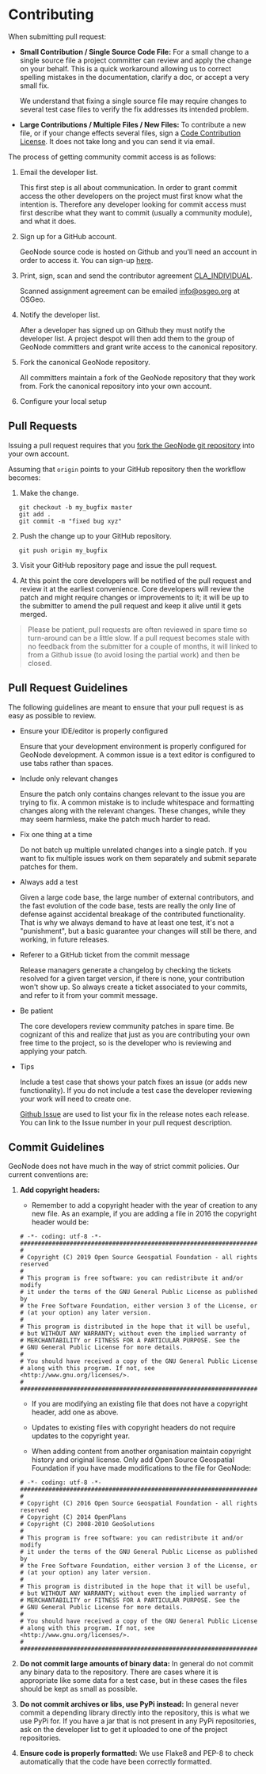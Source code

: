 # Contributing

When submitting pull request:

* **Small Contribution / Single Source Code File:** For a small change to a single source file a project committer can review and apply the change on your behalf. This is a quick workaround allowing us to correct spelling mistakes in the documentation, clarify a doc, or accept a very small fix.

  We understand that fixing a single source file may require changes to several test case files to verify the fix addresses its intended problem.

* **Large Contributions / Multiple Files / New Files:** To contribute a new file, or if your change effects several files, sign a [Code Contribution License](https://raw.githubusercontent.com/GeoNode/geonode/master/CLA_INDIVIDUAL.md). It does not take long and you can send it via email.

The process of getting community commit access is as follows:

1. Email the developer list.

   This first step is all about communication. In order to grant commit access the other developers on the project must first know what the intention is. Therefore any developer looking for commit access must first describe what they want to commit (usually a community module), and what it does.

2. Sign up for a GitHub account.

   GeoNode source code is hosted on Github and you’ll need an account in order to access it. You can sign-up [here](https://github.com/signup/).

3. Print, sign, scan and send the contributor agreement
[CLA_INDIVIDUAL](https://raw.githubusercontent.com/GeoNode/geonode/master/CLA_INDIVIDUAL.md).

   Scanned assignment agreement can be emailed info@osgeo.org at OSGeo.

4. Notify the developer list.

   After a developer has signed up on Github they must notify the developer list. A project despot will then add them to the group of GeoNode committers and grant write access to the canonical repository.

5. Fork the canonical GeoNode repository.

   All committers maintain a fork of the GeoNode repository that they work from. Fork the canonical repository into your own account.

6. Configure your local setup

## Pull Requests

Issuing a pull request requires that you [fork the GeoNode git repository](https://github.com/GeoNode/geonode) into
your own account.

Assuming that `origin` points to your GitHub repository then the workflow becomes:

1. Make the change.

```
   git checkout -b my_bugfix master
   git add .
   git commit -m "fixed bug xyz"
```
2. Push the change up to your GitHub repository.
```
   git push origin my_bugfix
```
3. Visit your GitHub repository page and issue the pull request.

4. At this point the core developers will be notified of the pull request and review it at the earliest convenience. Core developers will review the patch and might require changes or improvements to it; it will be up to the submitter to amend the pull request and keep it alive until it gets merged.

> Please be patient, pull requests are often reviewed in spare time so turn-around can be a little slow. If a pull request becomes stale with no feedback from the submitter for a couple of months, it will linked to from a Github issue (to avoid losing the partial work) and then be closed.

## Pull Request Guidelines

The following guidelines are meant to ensure that your pull request is as easy as possible to  review.

* Ensure your IDE/editor is properly configured

  Ensure that your development environment is properly configured for GeoNode development. A common issue is a text editor is configured to use tabs rather than spaces.

* Include only relevant changes

  Ensure the patch only contains changes relevant to the issue you are trying to fix. A common mistake is to include whitespace and formatting changes along with the relevant changes. These changes, while they may seem harmless, make the patch much harder to read.

* Fix one thing at a time

  Do not batch up multiple unrelated changes into a single patch. If you want to fix multiple issues work on them separately and submit separate patches for them.

* Always add a test

  Given a large code base, the large number of external contributors, and the fast evolution of the code base, tests are really the only line of defense against accidental breakage of the contributed functionality. That is why we always demand to have at least one test, it's not a "punishment", but a basic guarantee your changes will still be there, and working, in future releases.

* Referer to a GitHub ticket from the commit message

  Release managers generate a changelog by checking the tickets resolved for a given target version, if there is none, your contribution won't show up. So always create a ticket associated to your commits, and refer to it from your commit message.

* Be patient

  The core developers review community patches in spare time. Be cognizant of this and realize that just as you are contributing your own free time to the project, so is the developer who is reviewing and applying your patch.

* Tips

  Include a test case that shows your patch fixes an issue (or adds new functionality). If you do not include a test case the developer reviewing your work will need to create one.

  [Github Issue](https://github.com/GeoNode/geonode/issues) are used to list your fix in the release notes each release. You can link to the Issue number in your pull request description.

## Commit Guidelines

GeoNode does not have much in the way of strict commit policies. Our current conventions are:

1. **Add copyright headers:**
   * Remember to add a copyright header with the year of creation to any new file. As an example, if you are adding a file in 2016 the copyright header would be:

   ```
   # -*- coding: utf-8 -*-
   #########################################################################
   #
   # Copyright (C) 2019 Open Source Geospatial Foundation - all rights reserved
   #
   # This program is free software: you can redistribute it and/or modify
   # it under the terms of the GNU General Public License as published by
   # the Free Software Foundation, either version 3 of the License, or
   # (at your option) any later version.
   #
   # This program is distributed in the hope that it will be useful,
   # but WITHOUT ANY WARRANTY; without even the implied warranty of
   # MERCHANTABILITY or FITNESS FOR A PARTICULAR PURPOSE. See the
   # GNU General Public License for more details.
   #
   # You should have received a copy of the GNU General Public License
   # along with this program. If not, see <http://www.gnu.org/licenses/>.
   #
   #########################################################################
   ```

   * If you are modifying an existing file that does not have a copyright header, add one as above.

   * Updates to existing files with copyright headers do not require updates to the copyright year.

   * When adding content from another organisation maintain copyright history and original license. Only add Open Source Geospatial Foundation if you have made modifications to the file for GeoNode:

   ```
   # -*- coding: utf-8 -*-
   #########################################################################
   #
   # Copyright (C) 2016 Open Source Geospatial Foundation - all rights reserved
   # Copyright (C) 2014 OpenPlans
   # Copyright (C) 2008-2010 GeoSolutions
   #
   # This program is free software: you can redistribute it and/or modify
   # it under the terms of the GNU General Public License as published by
   # the Free Software Foundation, either version 3 of the License, or
   # (at your option) any later version.
   #
   # This program is distributed in the hope that it will be useful,
   # but WITHOUT ANY WARRANTY; without even the implied warranty of
   # MERCHANTABILITY or FITNESS FOR A PARTICULAR PURPOSE. See the
   # GNU General Public License for more details.
   #
   # You should have received a copy of the GNU General Public License
   # along with this program. If not, see <http://www.gnu.org/licenses/>.
   #
   #########################################################################
   ```

2. **Do not commit large amounts of binary data:** In general do not commit any binary data to the repository. There are cases where it is appropriate like some data for a test case, but in these cases the files should be kept as small as possible.

3. **Do not commit archives or libs, use PyPi instead:** In general never commit a depending library directly into the repository, this is what we use PyPi for. If you have a jar that is not present in any PyPi repositories, ask on the developer list to get it uploaded to one of the project repositories.

4. **Ensure code is properly formatted:** We use Flake8 and PEP-8 to check automatically that the code have been correctly formatted.

